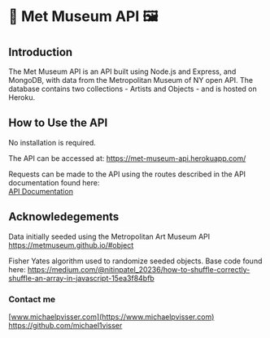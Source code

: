 # :art: Met Museum API :framed_picture:

## Introduction
The Met Museum API is an API built using Node.js and Express, and MongoDB, with data from the Metropolitan Museum of NY open API. The database contains two collections - Artists and Objects - and is hosted on Heroku.

## How to Use the API
No installation is required. 

The API can be accessed at: https://met-museum-api.herokuapp.com/

Requests can be made to the API using the routes described in the API documentation found here:  
[API Documentation](https://met-museum-api.herokuapp.com/docs/)

## Acknowledegements

Data initially seeded using the Metropolitan Art Museum API  
https://metmuseum.github.io/#object

Fisher Yates algorithm used to randomize seeded objects. Base code found here: 
https://medium.com/@nitinpatel_20236/how-to-shuffle-correctly-shuffle-an-array-in-javascript-15ea3f84bfb

### Contact me
[www.michaelpvisser.com](https://www.michaelpvisser.com)  
https://github.com/michael1visser